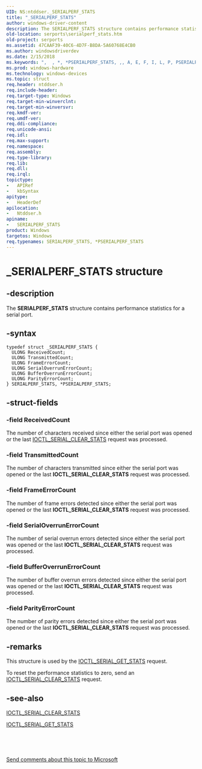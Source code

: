 ```yaml
---
UID: NS:ntddser._SERIALPERF_STATS
title: "_SERIALPERF_STATS"
author: windows-driver-content
description: The SERIALPERF_STATS structure contains performance statistics for a serial port.
old-location: serports\serialperf_stats.htm
old-project: serports
ms.assetid: 47CAAF39-40C6-4D7F-B8DA-5A60768E4CB0
ms.author: windowsdriverdev
ms.date: 2/15/2018
ms.keywords: ",  , *, *PSERIALPERF_STATS, ,, A, E, F, I, L, P, PSERIALPERF_STATS, PSERIALPERF_STATS structure pointer [Serial Ports], R, S, SERIALPERF_STATS, SERIALPERF_STATS structure [Serial Ports], T, _, _SERIALPERF_STATS, ntddser/PSERIALPERF_STATS, ntddser/SERIALPERF_STATS, serports.serialperf_stats"
ms.prod: windows-hardware
ms.technology: windows-devices
ms.topic: struct
req.header: ntddser.h
req.include-header: 
req.target-type: Windows
req.target-min-winverclnt: 
req.target-min-winversvr: 
req.kmdf-ver: 
req.umdf-ver: 
req.ddi-compliance: 
req.unicode-ansi: 
req.idl: 
req.max-support: 
req.namespace: 
req.assembly: 
req.type-library: 
req.lib: 
req.dll: 
req.irql: 
topictype:
-	APIRef
-	kbSyntax
apitype:
-	HeaderDef
apilocation:
-	Ntddser.h
apiname:
-	SERIALPERF_STATS
product: Windows
targetos: Windows
req.typenames: SERIALPERF_STATS, *PSERIALPERF_STATS
---
```


# _SERIALPERF_STATS structure


## -description


The <b>SERIALPERF_STATS</b> structure contains performance statistics for a serial port.


## -syntax


````
typedef struct _SERIALPERF_STATS {
  ULONG ReceivedCount;
  ULONG TransmittedCount;
  ULONG FrameErrorCount;
  ULONG SerialOverrunErrorCount;
  ULONG BufferOverrunErrorCount;
  ULONG ParityErrorCount;
} SERIALPERF_STATS, *PSERIALPERF_STATS;
````


## -struct-fields




### -field ReceivedCount

The number of characters received since either the serial port was opened or the last <a href="..\ntddser\ni-ntddser-ioctl_serial_clear_stats.md">IOCTL_SERIAL_CLEAR_STATS</a> request was processed.


### -field TransmittedCount

The number of characters transmitted since either the serial port was opened or the last <b>IOCTL_SERIAL_CLEAR_STATS</b> request was processed.


### -field FrameErrorCount

The number of frame errors detected since either the serial port was opened or the last <b>IOCTL_SERIAL_CLEAR_STATS</b> request was processed.


### -field SerialOverrunErrorCount

The number of serial overrun errors detected since either the serial port was opened or the last <b>IOCTL_SERIAL_CLEAR_STATS</b> request was processed.


### -field BufferOverrunErrorCount

The number of buffer overrun errors detected since either the serial port was opened or the last <b>IOCTL_SERIAL_CLEAR_STATS</b> request was processed.


### -field ParityErrorCount

The number of parity errors detected since either the serial port was opened or the last <b>IOCTL_SERIAL_CLEAR_STATS</b> request was processed.


## -remarks



This structure is used by the <a href="..\ntddser\ni-ntddser-ioctl_serial_get_stats.md">IOCTL_SERIAL_GET_STATS</a> request.

To reset the performance statistics to zero, send an <a href="..\ntddser\ni-ntddser-ioctl_serial_clear_stats.md">IOCTL_SERIAL_CLEAR_STATS</a> request.




## -see-also

<a href="..\ntddser\ni-ntddser-ioctl_serial_clear_stats.md">IOCTL_SERIAL_CLEAR_STATS</a>



<a href="..\ntddser\ni-ntddser-ioctl_serial_get_stats.md">IOCTL_SERIAL_GET_STATS</a>



 

 

<a href="mailto:wsddocfb@microsoft.com?subject=Documentation%20feedback [serports\serports]:%20SERIALPERF_STATS structure%20 RELEASE:%20(2/15/2018)&amp;body=%0A%0APRIVACY STATEMENT%0A%0AWe use your feedback to improve the documentation. We don't use your email address for any other purpose, and we'll remove your email address from our system after the issue that you're reporting is fixed. While we're working to fix this issue, we might send you an email message to ask for more info. Later, we might also send you an email message to let you know that we've addressed your feedback.%0A%0AFor more info about Microsoft's privacy policy, see http://privacy.microsoft.com/en-us/default.aspx." title="Send comments about this topic to Microsoft">Send comments about this topic to Microsoft</a>

